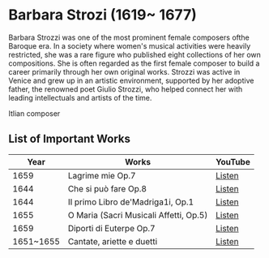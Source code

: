 # Barbara Strozi (1619~ 1677)

Barbara Strozzi was one of the most prominent female composers ofthe Baroque era. In a society where women's musical activities were heavily restricted, she was a rare figure who published eight collections of her own compositions. She is often regarded as the first female composer to build a career primarily through her own original works. Strozzi was active in Venice and grew up in an artistic environment, supported by her adoptive father, the renowned poet Giulio Strozzi, who helped connect her with leading intellectuals and artists of the time.

Itlian composer

## List of Important Works

| Year      | Works                                  | YouTube                                     |
| --------- | -------------------------------------- | ------------------------------------------- |
| 1659      | Lagrime mie Op.7                       |[Listen](https://youtu.be/w2lBnocuMC0?feature=shared) |
| 1644      | Che si può fare Op.8                   |[Listen](https://youtu.be/1F458aC_FUM?feature=shared) |
| 1644      | II primo Libro de'Madriga1i, Op.1      |[Listen](https://youtu.be/ETxIcs-xQnw?feature=shared) |
| 1655      | O Maria (Sacri Musicali Affetti, Op.5) |[Listen](https://youtu.be/BWZoYpDLDX0?feature=shared) |
| 1659      | Diporti di Euterpe Op.7                |[Listen](https://youtube.com/playlist?list=PLj_QQHFdirsKZ-Zs-Ln9SLs_gNHqojaT5&feature=shared)|
| 1651~1655 | Cantate, ariette e duetti              |[Listen](https://youtu.be/jJKMng1jkY8?feature=shared) |

